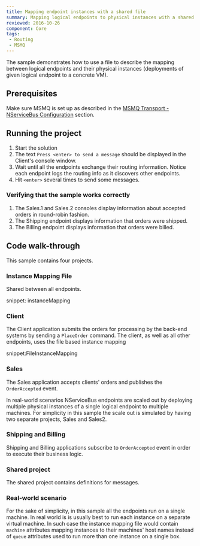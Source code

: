 ```yaml
---
title: Mapping endpoint instances with a shared file
summary: Mapping logical endpoints to physical instances with a shared file
reviewed: 2016-10-26
component: Core
tags:
 - Routing
 - MSMQ
---
```


The sample demonstrates how to use a file to describe the mapping between logical endpoints and their physical instances (deployments of given logical endpoint to a concrete VM).


## Prerequisites

Make sure MSMQ is set up as described in the [MSMQ Transport - NServiceBus Configuration](/nservicebus/msmq/) section.


## Running the project

 1. Start the solution
 1. The text `Press <enter> to send a message` should be displayed in the Client's console window.
 1. Wait until all the endpoints exchange their routing information. Notice each endpoint logs the routing info as it discovers other endpoints.
 1. Hit `<enter>` several times to send some messages.


### Verifying that the sample works correctly

 1. The Sales.1 and Sales.2 consoles display information about accepted orders in round-robin fashion.
 1. The Shipping endpoint displays information that orders were shipped.
 1. The Billing endpoint displays information that orders were billed.

## Code walk-through

This sample contains four projects.

### Instance Mapping File

Shared between all endpoints.

snippet: instanceMapping


### Client

The Client application submits the orders for processing by the back-end systems by sending a `PlaceOrder` command. The client, as well as all other endpoints, uses the file based instance mapping

snippet:FileInstanceMapping


### Sales

The Sales application accepts clients' orders and publishes the `OrderAccepted` event.

In real-world scenarios NServiceBus endpoints are scaled out by deploying multiple physical instances of a single logical endpoint to multiple machines. For simplicity in this sample the scale out is simulated by having two separate projects, Sales and Sales2.


### Shipping and Billing

Shipping and Billing applications subscribe to `OrderAccepted` event in order to execute their business logic.


### Shared project

The shared project contains definitions for messages.


### Real-world scenario

For the sake of simplicity, in this sample all the endpoints run on a single machine. In real world is is usually best to run each instance on a separate virtual machine. In such case the instance mapping file would contain `machine` attributes mapping instances to their machines' host names instead of `queue` attributes used to run more than one instance on a single box.